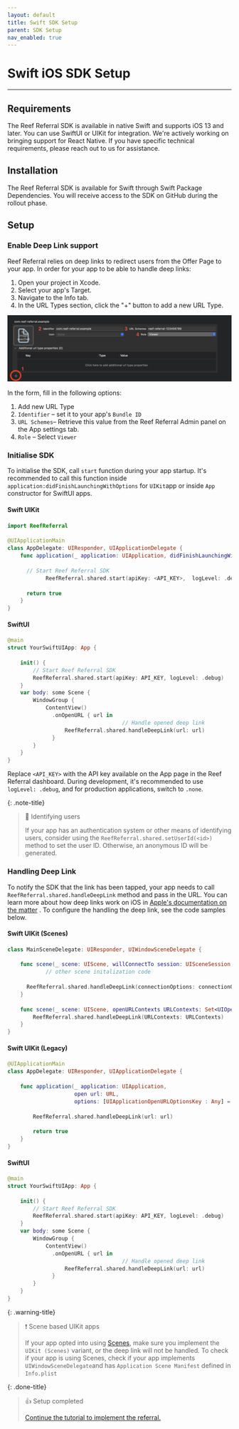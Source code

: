 ```yaml
---
layout: default
title: Swift SDK Setup
parent: SDK Setup
nav_enabled: true
---
```


# Swift iOS SDK Setup

----- 

## Requirements

The Reef Referral SDK is available in native Swift and supports iOS 13 and later. You can use SwiftUI or UIKit for integration. We're actively working on bringing support for React Native. If you have specific technical requirements, please reach out to us for assistance.

## Installation

The Reef Referral SDK is available for Swift through Swift Package Dependencies. You will receive access to the SDK on GitHub during the rollout phase.

## Setup

### Enable Deep Link support

Reef Referral relies on deep links to redirect users from the Offer Page to your app. In order for your app to be able to handle deep links:

1. Open your project in Xcode.
2. Select your app's Target.
3. Navigate to the Info tab.
4. In the URL Types section, click the "+" button to add a new URL Type.

![](/assets/images/74552c5-image.png)

In the form, fill in the following options:

1. Add new URL Type
2. `Identifier` – set it to your app's `Bundle ID`
3. `URL Schemes`– Retrieve this value from the Reef Referral Admin panel on the App settings tab.
4. `Role` – Select `Viewer`

### Initialise SDK

To initialise the SDK, call `start` function during your app startup. It's recommended to call this function inside `application:didFinishLaunchingWithOptions` for `UIKit`app or inside `App` constructor for SwiftUI apps. 

#### Swift UIKit
```swift 
import ReefReferral

@UIApplicationMain
class AppDelegate: UIResponder, UIApplicationDelegate {
    func application(_ application: UIApplication, didFinishLaunchingWithOptions launchOptions: [UIApplication.LaunchOptionsKey: Any]?) -> Bool {
      
      // Start Reef Referral SDK
			ReefReferral.shared.start(apiKey: <API_KEY>,  logLevel: .debug)
      
      return true
    }
}
```
#### SwiftUI
```swift 
@main
struct YourSwiftUIApp: App {
        
    init() {
        // Start Reef Referral SDK
        ReefReferral.shared.start(apiKey: API_KEY, logLevel: .debug)
    }
    var body: some Scene {
        WindowGroup {
            ContentView()
              .onOpenURL { url in
									// Handle opened deep link 
                  ReefReferral.shared.handleDeepLink(url: url)
              }
        }
    }
}

```

Replace `<API_KEY>` with the API key available on the App page in the Reef Referral dashboard. During development, it's recommended to use `logLevel: .debug`, and for production applications, switch to `.none`.

{: .note-title}
> 📘 Identifying users
> 
> If your app has an authentication system or other means of identifying users, consider using the `ReefReferral.shared.setUserId(<id>)` method to set the user ID. Otherwise, an anonymous ID will be generated.

### Handling  Deep Link

To notify the SDK that the link has been tapped, your app needs to call `ReefReferral.shared.handleDeepLink` method and pass in the URL. You can learn more about how deep links work on iOS in [Apple's documentation on the matter](https://developer.apple.com/documentation/xcode/defining-a-custom-url-scheme-for-your-app) . To configure the handling the deep link, see the code samples below. 

#### Swift UIKit (Scenes)
```swift 
class MainSceneDelegate: UIResponder, UIWindowSceneDelegate {
  
    func scene(_ scene: UIScene, willConnectTo session: UISceneSession, options connectionOptions: UIScene.ConnectionOptions) {
			// other scene initalization code
      
      ReefReferral.shared.handleDeepLink(connectionOptions: connectionOptions)
    }
  
    func scene(_ scene: UIScene, openURLContexts URLContexts: Set<UIOpenURLContext>) {
        ReefReferral.shared.handleDeepLink(URLContexts: URLContexts)
    }
}
```
#### Swift UIKit (Legacy)
```swift 
@UIApplicationMain
class AppDelegate: UIResponder, UIApplicationDelegate {

    func application(_ application: UIApplication,
                     open url: URL,
                     options: [UIApplicationOpenURLOptionsKey : Any] = [:] ) -> Bool {

        ReefReferral.shared.handleDeepLink(url: url)

        return true
    }
}
```
#### SwiftUI
```swift 
@main
struct YourSwiftUIApp: App {
        
    init() {
        // Start Reef Referral SDK
        ReefReferral.shared.start(apiKey: API_KEY, logLevel: .debug)
    }
    var body: some Scene {
        WindowGroup {
            ContentView()
              .onOpenURL { url in
									// Handle opened deep link 
                  ReefReferral.shared.handleDeepLink(url: url)
              }
        }
    }
}
```

{: .warning-title}
> ❗️ Scene based UIKit apps
> 
> If your app opted into using [Scenes](https://developer.apple.com/documentation/uikit/app_and_environment/scenes),  make sure you implement the  `UIKit (Scenes)` variant, or the deep link will not be handled. To check if your app is using Scenes, check if your app implements `UIWindowSceneDelegate`and has `Application Scene Manifest` defined in `Info.plist`

{: .done-title}
> 👍 Setup completed
> 
> [Continue the tutorial to implement the referral.](/sdk-quickstart.html#31-adding-the-referral-sharing-screen-to-your-appp)
